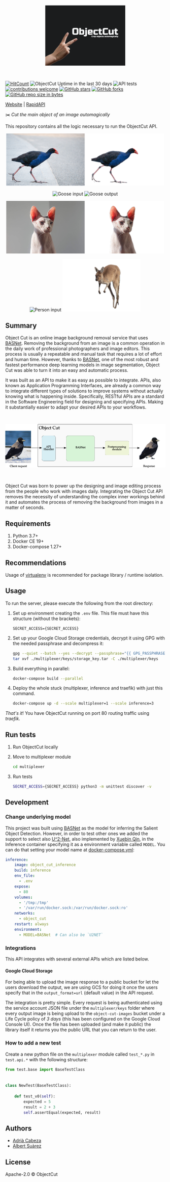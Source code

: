 <br>
<p align="center">
  <img alt="ObjectCut" src="docs/images/object-cut.png" width="50%"/>
</p>
<br>

[![HitCount](http://hits.dwyl.io/AlbertSuarez/object-cut.svg)](http://hits.dwyl.io/AlbertSuarez/object-cut)
![ObjectCut Uptime in the last 30 days](https://img.shields.io/uptimerobot/ratio/m785761556-2b6dc04bab1e70dd48e49042)
![API tests](https://github.com/AlbertSuarez/object-cut/workflows/Python%20application/badge.svg)
[![contributions welcome](https://img.shields.io/badge/contributions-welcome-brightgreen.svg?style=flat)](https://github.com/AlbertSuarez/object-cut)
[![GitHub stars](https://img.shields.io/github/stars/AlbertSuarez/object-cut.svg)](https://GitHub.com/AlbertSuarez/object-cut/stargazers/)
[![GitHub forks](https://img.shields.io/github/forks/AlbertSuarez/object-cut.svg)](https://GitHub.com/AlbertSuarez/object-cut/network/)
[![GitHub repo size in bytes](https://img.shields.io/github/repo-size/AlbertSuarez/object-cut.svg)](https://github.com/AlbertSuarez/object-cut)

[Website](https://objectcut.com/) | [RapidAPI](https://rapidapi.com/objectcut.api/api/background-removal)

✂️ _Cut the main object of an image automagically_

This repository contains all the logic necessary to run the ObjectCut API.

<p align="center">
  <img alt="Church input" src="docs/images/input/bird.jpg" width="49%"/>
  <img alt="Church output" src="docs/images/output/bird.png" width="49%"/>
</p>

<p align="center">
  <img alt="Goose input" src="docs/images/input/building.jpg" width="49%"/>
  <img alt="Goose output" src="docs/images/output/building.png" width="49%"/>
</p>

<p align="center">
  <img alt="Lighthouse input" src="docs/images/input/cat.jpg" width="49%"/>
  <img alt="Lighthouse output" src="docs/images/output/cat.png" width="49%"/>
</p>

<p align="center">
  <img alt="Person input" src="docs/images/input/kangaroo.jpg" width="49%"/>
  <img alt="Person output" src="docs/images/output/kangaroo.png" width="49%"/>
</p>

## Summary

Object Cut is an online image background removal service that uses [BASNet](https://github.com/NathanUA/BASNet). Removing the background from an image is a common operation in the daily work of professional photographers and image editors. This process is usually a repeatable and manual task that requires a lot of effort and human time. However, thanks to [BASNet](https://github.com/NathanUA/BASNet), one of the most robust and fastest performance deep learning models in image segmentation, Object Cut was able to turn it into an easy and automatic process. 

It was built as an API to make it as easy as possible to integrate. APIs, also known as Application Programming Interfaces, are already a common way to integrate different types of solutions to improve systems without actually knowing what is happening inside. Specifically, RESTful APIs are a standard in the Software Engineering field for designing and specifying APIs. Making it substantially easier to adapt your desired APIs to your workflows.

<br>
<p align="center">
  <img alt="Pipeline" src="docs/images/pipeline.png" width="100%"/>
</p>
<br>

Object Cut was born to power up the designing and image editing process from the people who work with images daily. Integrating the Object Cut API removes the necessity of understanding the complex inner workings behind it and automates the process of removing the background from images in a matter of seconds.

## Requirements

1. Python 3.7+
2. Docker CE 19+
3. Docker-compose 1.27+

## Recommendations

Usage of [virtualenv](https://realpython.com/blog/python/python-virtual-environments-a-primer/) is recommended for package library / runtime isolation.

## Usage

To run the server, please execute the following from the root directory:

1. Set up environment creating the `.env` file. This file must have this structure (without the brackets):

    ```
    SECRET_ACCESS={SECRET_ACCESS}
    ```

2. Set up your Google Cloud Storage credentials, decrypt it using GPG with the needed passphrase and decompress it:

    ```bash
    gpg --quiet --batch --yes --decrypt --passphrase="{{ GPG_PASSPHRASE }}" --output ./multiplexer/keys/storage_key.tar ./multiplexer/keys/storage_key.tar.gpg
    tar xvf ./multiplexer/keys/storage_key.tar -C ./multiplexer/keys
    ```

3. Build everything in parallel:

    ````bash
   docker-compose build --parallel 
   ````

4. Deploy the whole stuck (multiplexer, inference and traefik) with just this command.

    ```bash
    docker-compose up -d --scale multiplexer=1 --scale inference=3
    ```

_That's it_! You have ObjectCut running on port 80 routing traffic using _traefik_.

## Run tests

1. Run ObjectCut locally

2. Move to multiplexer module

    ```bash
    cd multiplexer
    ```

3. Run tests

    ```bash
    SECRET_ACCESS={SECRET_ACCESS} python3 -m unittest discover -v
    ```

## Development

### Change underlying model

This project was built using [BASNet](https://github.com/NathanUA/BASNet) as the model for inferring the Salient Object Detection. However, in order to test other ones we added the support to select also [U^2-Net](https://github.com/NathanUA/U-2-Net), also implemented by [Xuebin Qin](https://github.com/NathanUA), in the Inference container specifying it as a environment variable called `MODEL`. You can do that setting your model name at [docker-compose.yml](docker-compose.yml):

```yaml
inference:
    image: object_cut_inference
    build: inference
    env_file:
      - .env
    expose:
      - 80
    volumes:
      - '/tmp:/tmp'
      - '/var/run/docker.sock:/var/run/docker.sock:ro'
    networks:
      - object_cut
    restart: always
    environment:
      - MODEL=BASNet  # Can also be `U2NET`
```

### Integrations

This API integrates with several external APIs which are listed below.

#### Google Cloud Storage

For being able to upload the image response to a public bucket for let the users download the output, we are using GCS for doing it once the users specify that in the `output_format=url` (default value) in the API request.

The integration is pretty simple. Every request is being authenticated using the service account JSON file under the `multiplexer/keys` folder where every output image is being upload to the `object-cut-images` bucket under a Life Cycle policy of *3 days* (this has been configured on the Google Cloud Console UI). Once the file has been uploaded (and make it public) the library itself it returns you the public URL that you can return to the user.

### How to add a new test

Create a new python file on the `multiplexer` module called `test_*.py` in `test.api.*` with the following structure:

```python
from test.base import BaseTestClass


class NewTest(BaseTestClass):

    def test_v0(self):
        expected = 5
        result = 2 + 3
        self.assertEqual(expected, result)

```

## Authors

- [Adrià Cabeza](https://github.com/adriacabeza)
- [Albert Suàrez](https://github.com/AlbertSuarez)

## License

Apache-2.0 © ObjectCut
